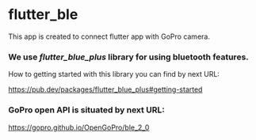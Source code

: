 # flutter_ble

This app is created to connect flutter app with GoPro camera. 

### We use *flutter_blue_plus* library for using bluetooth features. 
How to getting started with this library you can find by next URL:

<https://pub.dev/packages/flutter_blue_plus#getting-started>

### GoPro open API is situated by next URL:
<https://gopro.github.io/OpenGoPro/ble_2_0>

